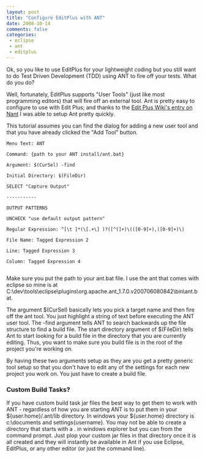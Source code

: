 ```yaml
---
layout: post
title: "Configure EditPlus with ANT"
date: 2008-10-14
comments: false
categories:
 - eclipse
 - ant
 - editplus
---
```

Ok, so you like to use EditPlus for your lightweight coding but you still want
to do Test Driven Development (TDD) using ANT to fire off your tests. What do
you do?

Well, fortunately, EditPlus supports "User Tools" (just like most programming
editors) that will fire off an external tool. Ant is pretty easy to configure
to use with Edit Plus; and thanks to the [Edit Plus Wiki's entry on
Nant](http://editplus.info/wiki/User_Tools#Compile_NAnt_Projects) I was able
to setup Ant pretty quickly.

This tutorial assumes you can find the dialog for adding a new user tool and
that you have already clicked the "Add Tool" button.





```
Menu Text: ANT

Command: {path to your ANT install/ant.bat}

Argument: $(CurSel) -find

Initial Directory: $(FileDir)

SELECT "Capture Output"

-----------

OUTPUT PATTERNS

UNCHECK "use default output pattern"

Regular Expression: ^[\t ]*(\[.+\] )?([^(]+)\(([0-9]+),([0-9]+)\)

File Name: Tagged Expression 2

Line: Tagged Expression 3

Column: Tagged Expression 4


```




Make sure you put the path to your ant.bat file.  I use the ant that comes with eclipse so mine is at C:\dev\tools\eclipse\plugins\org.apache.ant_1.7.0.v200706080842\bin\ant.bat.


The argument $(CurSel) basically lets you pick a target name and then fire off the ant tool.  You just highlight a string of text before executing the ANT user tool.  The -find argument tells ANT to search backwards up the file structure to find a build file.  The start directory argument of $(FileDir) tells Ant to start looking for a build file in the directory that you are currently editing.  Thus, you want to make sure you build file is in the root of the project you're working on.


By having these two arguments setup as they are you get a pretty generic tool setup so that you don't have to edit any of the settings for each new project you work on.  You just have to create a build file.




### Custom Build Tasks?



If you have custom build task jar files the best way to get them to work with ANT - regardless of how you are starting ANT is to put them in your ${user.home}/.ant/lib directory.  In windows your ${user.home} directory is c:\documents and settings\{username}.  You may not be able to create a directory that starts with a . in windows explorer but you can from the command prompt.  Just plop your custom jar files in that directory once it is all created and they will instantly be available in Ant if you use Eclipse, EditPlus, or any other editor (or just the command line).




